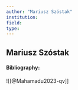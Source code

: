 ```yaml
---
author: "Mariusz Szóstak"
institution:
field:
type:
---
```


## Mariusz Szóstak
#### Bibliography:

![[@Mahamadu2023-qv]]